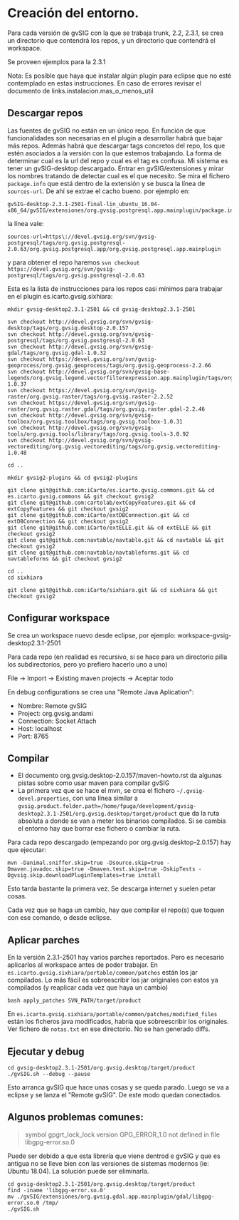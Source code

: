 # Creación del entorno.

Para cada versión de gvSIG con la que se trabaja trunk, 2.2, 2.3.1, se crea un directorio que contendrá los repos, y un directorio que contendrá el workspace. 

Se proveen ejemplos para la 2.3.1

Nota: Es posible que haya que instalar algún plugin para eclipse que no esté contemplado en estas instrucciones. En caso de errores revisar el documento de links.instalacion.mas_o_menos_util

## Descargar repos

Las fuentes de gvSIG no están en un único repo. En función de que funcionalidades son necesarias en el plugin a desarrollar habrá que bajar más repos. Además habrá que descargar tags concretos del repo, los que estén asociados a la versión con la que estemos trabajando. La forma de determinar cual es la url del repo y cual es el tag es confusa. Mi sistema es tener un gvSIG-desktop descargado. Entrar en gvSIG/extensiones y mirar los nombres tratando de detectar cual es el que necesito. Se mira el fichero `package.info` que está dentro de la extensión y se busca la línea de `sources-url`. De ahí se extrae el cacho bueno. por ejemplo en:

```
gvSIG-desktop-2.3.1-2501-final-lin_ubuntu_16.04-x86_64/gvSIG/extensiones/org.gvsig.postgresql.app.mainplugin/package.info
```

la línea vale:

```
sources-url=https\://devel.gvsig.org/svn/gvsig-postgresql/tags/org.gvsig.postgresql-2.0.63/org.gvsig.postgresql.app/org.gvsig.postgresql.app.mainplugin
```

y para obtener el repo haremos `svn checkout https://devel.gvsig.org/svn/gvsig-postgresql/tags/org.gvsig.postgresql-2.0.63`

Esta es la lista de instrucciones para los repos casi mínimos para trabajar en el plugin es.icarto.gvsig.sixhiara:

```
mkdir gvsig-desktop2.3.1-2501 && cd gvsig-desktop2.3.1-2501

svn checkout http://devel.gvsig.org/svn/gvsig-desktop/tags/org.gvsig.desktop-2.0.157
svn checkout http://devel.gvsig.org/svn/gvsig-postgresql/tags/org.gvsig.postgresql-2.0.63
svn checkout http://devel.gvsig.org/svn/gvsig-gdal/tags/org.gvsig.gdal-1.0.32
svn checkout https://devel.gvsig.org/svn/gvsig-geoprocess/org.gvsig.geoprocess/tags/org.gvsig.geoprocess-2.2.66
svn checkout http://devel.gvsig.org/svn/gvsig-base-legends/org.gvsig.legend.vectorfilterexpression.app.mainplugin/tags/org.gvsig.legend.vectorfilterexpression.app.mainplugin-1.0.37
svn checkout https://devel.gvsig.org/svn/gvsig-raster/org.gvsig.raster/tags/org.gvsig.raster-2.2.52
svn checkout https://devel.gvsig.org/svn/gvsig-raster/org.gvsig.raster.gdal/tags/org.gvsig.raster.gdal-2.2.46
svn checkout http://devel.gvsig.org/svn/gvsig-toolbox/org.gvsig.toolbox/tags/org.gvsig.toolbox-1.0.31
svn checkout http://devel.gvsig.org/svn/gvsig-tools/org.gvsig.tools/library/tags/org.gvsig.tools-3.0.92
svn checkout http://devel.gvsig.org/svn/gvsig-vectorediting/org.gvsig.vectorediting/tags/org.gvsig.vectorediting-1.0.48

cd ..

mkdir gvsig2-plugins && cd gvsig2-plugins

git clone git@github.com:iCarto/es.icarto.gvsig.commons.git && cd es.icarto.gvsig.commons && git checkout gvsig2
git clone git@github.com:cartolab/extCopyFeatures.git && cd extCopyFeatures && git checkout gvsig2
git clone git@github.com:iCarto/extDBConnection.git && cd extDBConnection && git checkout gvsig2
git clone git@github.com:iCarto/extELLE.git && cd extELLE && git checkout gvsig2
git clone git@github.com:navtable/navtable.git && cd navtable && git checkout gvsig2
git clone git@github.com:navtable/navtableforms.git && cd navtableforms && git checkout gvsig2

cd ..
cd sixhiara

git clone git@github.com:iCarto/sixhiara.git && cd sixhiara && git checkout gvsig2
```

## Configurar workspace

Se crea un workspace nuevo desde eclipse, por ejemplo: workspace-gvsig-desktop2.3.1-2501

Para cada repo (en realidad es recursivo, si se hace para un directorio pilla los subdirectorios, pero yo prefiero hacerlo uno a uno)

File -> Import -> Existing maven projects -> Aceptar todo

En debug configurations se crea una "Remote Java Aplication":
* Nombre: Remote gvSIG
* Project: org.gvsig.andami
* Connection: Socket Attach
* Host: localhost
* Port: 8765

## Compilar

* El documento org.gvsig.desktop-2.0.157/maven-howto.rst da algunas pistas sobre como usar maven para compilar gvSIG
* La primera vez que se hace el mvn, se crea el fichero `~/.gvsig-devel.properties`, con una línea similar a `gvsig.product.folder.path=/home/fpuga/development/gvsig-desktop2.3.1-2501/org.gvsig.desktop/target/product` que da la ruta absoluta a donde se van a meter los binarios compilados. Si se cambia el entorno hay que borrar ese fichero o cambiar la ruta.

Para cada repo descargado (empezando por org.gvsig.desktop-2.0.157) hay que ejecutar:

```
mvn -Danimal.sniffer.skip=true -Dsource.skip=true -Dmaven.javadoc.skip=true -Dmaven.test.skip=true -DskipTests -Dgvsig.skip.downloadPluginTemplates=true install
```

Esto tarda bastante la primera vez. Se descarga internet y suelen petar cosas.

Cada vez que se haga un cambio, hay que compilar el repo(s) que toquen con ese comando, o desde eclipse.

## Aplicar parches

En la versión 2.3.1-2501 hay varios parches reportados. Pero es necesario aplicarlos al workspace antes de poder trabajar. En `es.icarto.gvsig.sixhiara/portable/common/patches` están los jar compilados. Lo más fácil es sobreescribir los jar originales con estos ya compilados (y reaplicar cada vez que haya un cambio)

```
bash apply_patches SVN_PATH/target/product
```

En `es.icarto.gvsig.sixhiara/portable/common/patches/modified_files` están los ficheros java modificados, habría que sobreescribir los originales. Ver fichero de `notas.txt` en ese directorio. No se han generado diffs.

## Ejecutar y debug

```
cd gvsig-desktop2.3.1-2501/org.gvsig.desktop/target/product
./gvSIG.sh --debug --pause
```

Esto arranca gvSIG que hace unas cosas y se queda parado. Luego se va a eclipse y se lanza el "Remote gvSIG". De este modo quedan conectados.


## Algunos problemas comunes:

> symbol gpgrt_lock_lock version GPG_ERROR_1.0 not defined in file libgpg-error.so.0

Puede ser debido a que esta librería que viene dentrod e gvSIG y que es antigua no se lleve bien con las versiones de sistemas modernos (ie: Ubuntu 18.04). La solución puede ser eliminarla.

```
cd gvsig-desktop2.3.1-2501/org.gvsig.desktop/target/product
find -iname 'libgpg-error.so.0'
mv ./gvSIG/extensiones/org.gvsig.gdal.app.mainplugin/gdal/libgpg-error.so.0 /tmp/
./gvSIG.sh
```


